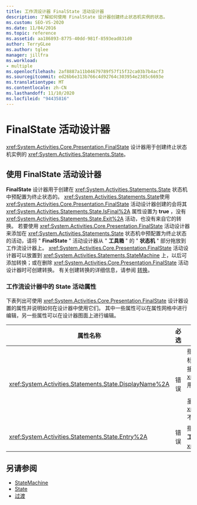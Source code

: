 ```yaml
---
title: 工作流设计器 FinalState 活动设计器
description: 了解如何使用 FinalState 设计器创建终止状态机实例的状态。
ms.custom: SEO-VS-2020
ms.date: 11/04/2016
ms.topic: reference
ms.assetid: aa186893-8775-40dd-981f-8593ead831d0
author: TerryGLee
ms.author: tglee
manager: jillfra
ms.workload:
- multiple
ms.openlocfilehash: 2af8887a11b04679789f57f15f32ca03b7b4acf3
ms.sourcegitcommit: ed26b6e313b766c4d92764c303954e2385c6693e
ms.translationtype: MT
ms.contentlocale: zh-CN
ms.lasthandoff: 11/10/2020
ms.locfileid: "94435816"
---
```

# <a name="finalstate-activity-designer"></a>FinalState 活动设计器

<xref:System.Activities.Core.Presentation.FinalState> 设计器用于创建终止状态机实例的 <xref:System.Activities.Statements.State>。

## <a name="using-the-finalstate-activity-designer"></a>使用 FinalState 活动设计器

**FinalState** 设计器用于创建在 <xref:System.Activities.Statements.State> 状态机中预配置为终止状态的。 <xref:System.Activities.Statements.State>使用 <xref:System.Activities.Core.Presentation.FinalState> 活动设计器创建的会将其 <xref:System.Activities.Statements.State.IsFinal%2A> 属性设置为 **true** ，没有 <xref:System.Activities.Statements.State.Exit%2A> 活动，也没有来自它的转换。 若要使用 <xref:System.Activities.Core.Presentation.FinalState> 活动设计器来添加在 <xref:System.Activities.Statements.State> 状态机中预配置为终止状态的活动，请将 " **FinalState** " 活动设计器从 " **工具箱** " 的 " **状态机** " 部分拖放到工作流设计器上。 <xref:System.Activities.Core.Presentation.FinalState> 活动设计器可以放置到 <xref:System.Activities.Statements.StateMachine> 上，以后可添加转换；或在删除 <xref:System.Activities.Core.Presentation.FinalState> 活动设计器时可创建转换。 有关创建转换的详细信息，请参阅 [转换](../workflow-designer/transition-activity-designer.md)。

### <a name="state-activity-properties-in-the-workflow-designer"></a>工作流设计器中的 State 活动属性

下表列出可使用 <xref:System.Activities.Core.Presentation.FinalState> 设计器设置的属性并说明如何在设计器中使用它们。 其中一些属性可以在属性网格中进行编辑，另一些属性可以在设计器图面上进行编辑。

|属性名称|必选|使用情况|
|-|--------------|-|
|<xref:System.Activities.Statements.State.DisplayName%2A>|错误|指定 <xref:System.Activities.Statements.State> 活动设计器在标头中的友好名称。 默认值为 " **状态** "。 可以在属性网格或直接在活动设计器的标头中编辑该值。 <xref:System.Activities.Statements.State.DisplayName%2A> 用于痕迹导航，后者显示在工作流设计器顶部。<br /><br /> 虽然 <xref:System.Activities.Statements.State.DisplayName%2A> 不是绝对必需的，但最好使用该属性。|
|<xref:System.Activities.Statements.State.Entry%2A>|错误|指定在转换到此状态时发生的操作。 可以通过将某个活动从 " **工具箱** " 拖放到状态的部分来设置此值 <xref:System.Activities.Statements.State.Entry%2A> 。|

## <a name="see-also"></a>另请参阅

- [StateMachine](../workflow-designer/statemachine-activity-designer.md)
- [State](../workflow-designer/state-activity-designer.md)
- [过渡](../workflow-designer/transition-activity-designer.md)